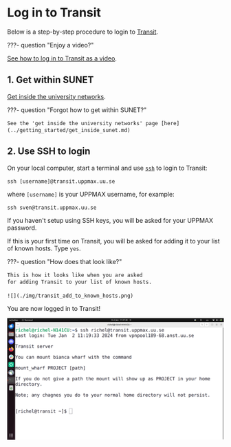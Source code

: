 # Log in to Transit

Below is a step-by-step procedure to login to [Transit](../cluster_guides/transit.md).

???- question "Enjoy a video?"

  [See how to log in to Transit as a video](https://youtu.be/uXMOP-WVGIY).

## 1. Get within SUNET

[Get inside the university networks](../getting_started/get_inside_sunet.md).

???- question "Forgot how to get within SUNET?"

    See the 'get inside the university networks' page [here](../getting_started/get_inside_sunet.md)

## 2. Use SSH to login

On your local computer, start a terminal and use [`ssh`](../software/ssh.md) to login to Transit:

```
ssh [username]@transit.uppmax.uu.se
```

where `[username]` is your UPPMAX username, for example:

```
ssh sven@transit.uppmax.uu.se
```

If you haven't setup using SSH keys, you will be asked for your UPPMAX password.

If this is your first time on Transit, you will be asked for adding
it to your list of known hosts. Type `yes`.

???- question "How does that look like?"

    This is how it looks like when you are asked
    for adding Transit to your list of known hosts.

    ![](./img/transit_add_to_known_hosts.png)

You are now logged in to Transit!

![](./img/logged_in_transit.png)
